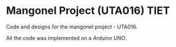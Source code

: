 # Mangonel Project (UTA016) TIET

Code and designs for the mangonel project - UTA016.

All the code was implemented on a *Arduino UNO*.
